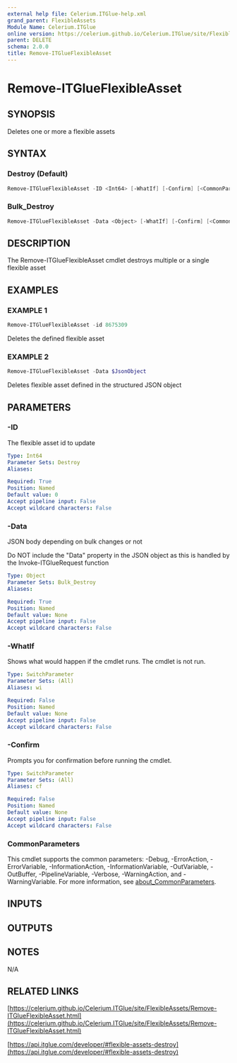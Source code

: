 ```yaml
---
external help file: Celerium.ITGlue-help.xml
grand_parent: FlexibleAssets
Module Name: Celerium.ITGlue
online version: https://celerium.github.io/Celerium.ITGlue/site/FlexibleAssets/Remove-ITGlueFlexibleAsset.html
parent: DELETE
schema: 2.0.0
title: Remove-ITGlueFlexibleAsset
---
```


# Remove-ITGlueFlexibleAsset

## SYNOPSIS
Deletes one or more a flexible assets

## SYNTAX

### Destroy (Default)
```powershell
Remove-ITGlueFlexibleAsset -ID <Int64> [-WhatIf] [-Confirm] [<CommonParameters>]
```

### Bulk_Destroy
```powershell
Remove-ITGlueFlexibleAsset -Data <Object> [-WhatIf] [-Confirm] [<CommonParameters>]
```

## DESCRIPTION
The Remove-ITGlueFlexibleAsset cmdlet destroys multiple or a single
flexible asset

## EXAMPLES

### EXAMPLE 1
```powershell
Remove-ITGlueFlexibleAsset -id 8675309
```

Deletes the defined flexible asset

### EXAMPLE 2
```powershell
Remove-ITGlueFlexibleAsset -Data $JsonObject
```

Deletes flexible asset defined in the structured JSON object

## PARAMETERS

### -ID
The flexible asset id to update

```yaml
Type: Int64
Parameter Sets: Destroy
Aliases:

Required: True
Position: Named
Default value: 0
Accept pipeline input: False
Accept wildcard characters: False
```

### -Data
JSON body depending on bulk changes or not

Do NOT include the "Data" property in the JSON object as this is handled
by the Invoke-ITGlueRequest function

```yaml
Type: Object
Parameter Sets: Bulk_Destroy
Aliases:

Required: True
Position: Named
Default value: None
Accept pipeline input: False
Accept wildcard characters: False
```

### -WhatIf
Shows what would happen if the cmdlet runs.
The cmdlet is not run.

```yaml
Type: SwitchParameter
Parameter Sets: (All)
Aliases: wi

Required: False
Position: Named
Default value: None
Accept pipeline input: False
Accept wildcard characters: False
```

### -Confirm
Prompts you for confirmation before running the cmdlet.

```yaml
Type: SwitchParameter
Parameter Sets: (All)
Aliases: cf

Required: False
Position: Named
Default value: None
Accept pipeline input: False
Accept wildcard characters: False
```

### CommonParameters
This cmdlet supports the common parameters: -Debug, -ErrorAction, -ErrorVariable, -InformationAction, -InformationVariable, -OutVariable, -OutBuffer, -PipelineVariable, -Verbose, -WarningAction, and -WarningVariable. For more information, see [about_CommonParameters](http://go.microsoft.com/fwlink/?LinkID=113216).

## INPUTS

## OUTPUTS

## NOTES
N/A

## RELATED LINKS

[https://celerium.github.io/Celerium.ITGlue/site/FlexibleAssets/Remove-ITGlueFlexibleAsset.html](https://celerium.github.io/Celerium.ITGlue/site/FlexibleAssets/Remove-ITGlueFlexibleAsset.html)

[https://api.itglue.com/developer/#flexible-assets-destroy](https://api.itglue.com/developer/#flexible-assets-destroy)

